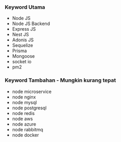 ### Keyword Utama
- Node JS
- Node JS Backend
- Express JS
- Nest JS
- Adonis JS
- Sequelize
- Prisma
- Mongoose
- socket io
- pm2

### Keyword Tambahan - Mungkin kurang tepat
- node microservice
- node nginx
- node mysql
- node postgresql
- node redis
- node aws
- node azure
- node rabbitmq
- node docker
